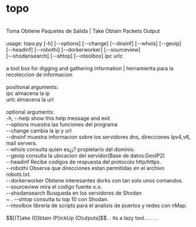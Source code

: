 # topo
<br>
Toma Obtiene Paquetes de Salida | Take Obtain Packets Output<br>
<br>
usage: topo.py [-h] [--options] [--change] [--dnsinf] [--whois] [--geoip]<br>
               [--headinf] [--robothi] [--dorkerworker] [--sourceview]<br>
               [--shodansearch] [--shtop] [--ntoolbox]
               ipc urlc<br>
<br>
a tool box for digging and gathering information | herramienta para la<br>
recoleccion de informacion<br>
<br>
positional arguments:<br>
  ipc             almacena la ip<br>
  urlc            almacena la url<br>
<br>
optional arguments:<br>
  -h, --help      show this help message and exit<br>
  --options       muestra las funciones del programa<br>
  --change        cambia la ip y url<br>
  --dnsinf        muestra informacion sobre los servidores dns, direcciones
                  Ipv4,v6, mail servers.<br>
  --whois         consulta quien es¿¡? propietario del dominio.<br>
  --geoip         consulta la ubicacion del servidor(Base de datos:GeoIP2)<br>
  --headinf       Recibe codigos de respuesta del protocolo http/https.<br>
  --robothi       Observa que direcciones estan permitidas en el archivo<br>
                  robots.txt.<br>
  --dorkerworker  Obtiene interesantes dorks con tan solo unos comandos.<br>
  --sourceview    mira el codigo fuente o.o.<br>
  --shodansearch  Busqueda en los servidores de Shodan<br> ~ .
  --shtop         consulta tu top 10 con Shodan.<br>
  --ntoolbox      libreria de scripts para el analisis de puertos y redes con
                  nMap.<br>
<br>
$$[(T)ake (O)btain (P)ickUp (O)utputs]$$. . its a lazy tool... . . .<br>
